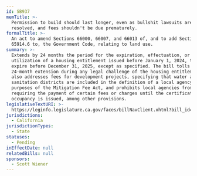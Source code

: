 ```yaml
---
id: SB937
memTitle: >-
  Permission to build should last longer, even as bullshit lawsuits are
  resolved, and fees shouldn't be due prematurely.
formalTitle: >-
  An act to amend Sections 66000, 66007, and 66013 of, and to add Section
  65914.6 to, the Government Code, relating to land use.
summary: >-
  Extends by 24 months the period for the expiration, effectuation, or
  utilization of a housing entitlement issued before January 1, 2024, that will
  expire before December 31, 2025, except as specified. The bill tolls this
  24-month extension during any legal challenge of the housing entitlement. It
  also addresses fees for development projects, specifying that water and
  sanitation districts are included in the definition of a local agency for
  purposes of the Mitigation Fee Act, and prohibits local agencies from
  requiring the payment of certain fees or charges until the certificate of
  occupancy is issued, among other provisions.
legislativeTextURI: >-
  https://leginfo.legislature.ca.gov/faces/billNavClient.xhtml?bill_id=202320240SB937
jurisdictions:
  - California
jurisdictionTypes:
  - State
statuses:
  - Pending
inEffectDate: null
relatedBills: null
sponsors:
  - Scott Wiener
---
```

